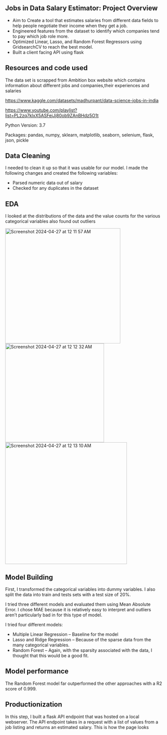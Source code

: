 ## Jobs in Data Salary Estimator: Project Overview

- Aim to Create a tool that estimates salaries from different data fields to help people negotiate their income when they get a job.
- Engineered features from the dataset to identify which companies tend to pay which job role more.
- Optimized Linear, Lasso, and Random Forest Regressors using GridsearchCV to reach the best model.
- Built a client facing API using flask

## Resources and code used
The data set is scrapped from Ambition box website which contains information about different jobs and companies,their experiences and salaries

https://www.kaggle.com/datasets/madhurpant/data-science-jobs-in-india

https://www.youtube.com/playlist?list=PL2zq7klxX5ASFejJj80ob9ZAnBHdz5O1t

Python Version: 3.7

Packages: pandas, numpy, sklearn, matplotlib, seaborn, selenium, flask, json, pickle

## Data Cleaning

I needed to clean it up so that it was usable for our model. I made the following changes and created the following variables:

- Parsed numeric data out of salary
- Checked for any duplicates in the dataset

## EDA

I looked at the distributions of the data and the value counts for the various categorical variables also found out outliers

<img width="368" alt="Screenshot 2024-04-27 at 12 11 57 AM" src="https://github.com/SanjilMahajani/Salary_predictor/assets/43502576/228d61c3-6d3c-4556-8de5-3bcf5727acba">

<img width="316" alt="Screenshot 2024-04-27 at 12 12 32 AM" src="https://github.com/SanjilMahajani/Salary_predictor/assets/43502576/07bde4fb-9d4d-42ec-a848-5e3d5f3168f2">

<img width="389" alt="Screenshot 2024-04-27 at 12 13 10 AM" src="https://github.com/SanjilMahajani/Salary_predictor/assets/43502576/0c1a6fcf-100b-481d-b064-00700430ec95">

## Model Building

First, I transformed the categorical variables into dummy variables. I also split the data into train and tests sets with a test size of 20%.

I tried three different models and evaluated them using Mean Absolute Error. I chose MAE because it is relatively easy to interpret and outliers aren’t particularly bad in for this type of model.

I tried four different models:

- Multiple Linear Regression – Baseline for the model
- Lasso and Ridge Regression – Because of the sparse data from the many categorical variables.
- Random Forest – Again, with the sparsity associated with the data, I thought that this would be a good fit.

## Model performance

The Random Forest model far outperformed the other approaches with a R2 score of 0.999.

## Productionization

In this step, I built a flask API endpoint that was hosted on a local webserver. The API endpoint takes in a request with a list of values from a job listing and returns an estimated salary. This is how the page looks











